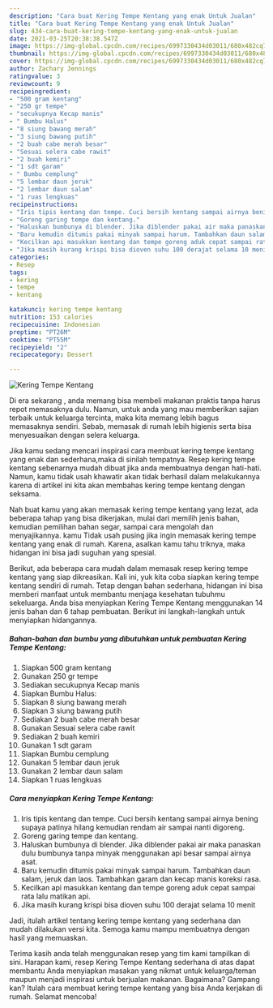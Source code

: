 ```yaml
---
description: "Cara buat Kering Tempe Kentang yang enak Untuk Jualan"
title: "Cara buat Kering Tempe Kentang yang enak Untuk Jualan"
slug: 434-cara-buat-kering-tempe-kentang-yang-enak-untuk-jualan
date: 2021-03-25T20:38:38.547Z
image: https://img-global.cpcdn.com/recipes/6997330434d03011/680x482cq70/kering-tempe-kentang-foto-resep-utama.jpg
thumbnail: https://img-global.cpcdn.com/recipes/6997330434d03011/680x482cq70/kering-tempe-kentang-foto-resep-utama.jpg
cover: https://img-global.cpcdn.com/recipes/6997330434d03011/680x482cq70/kering-tempe-kentang-foto-resep-utama.jpg
author: Zachary Jennings
ratingvalue: 3
reviewcount: 9
recipeingredient:
- "500 gram kentang"
- "250 gr tempe"
- "secukupnya Kecap manis"
- " Bumbu Halus"
- "8 siung bawang merah"
- "3 siung bawang putih"
- "2 buah cabe merah besar"
- "Sesuai selera cabe rawit"
- "2 buah kemiri"
- "1 sdt garam"
- " Bumbu cemplung"
- "5 lembar daun jeruk"
- "2 lembar daun salam"
- "1 ruas lengkuas"
recipeinstructions:
- "Iris tipis kentang dan tempe. Cuci bersih kentang sampai airnya bening supaya patinya hilang kemudian rendam air sampai nanti digoreng."
- "Goreng garing tempe dan kentang."
- "Haluskan bumbunya di blender. Jika diblender pakai air maka panaskan dulu bumbunya tanpa minyak menggunakan api besar sampai airnya asat."
- "Baru kemudin ditumis pakai minyak sampai harum. Tambahkan daun salam, jeruk dan laos. Tambahkan garam dan kecap manis koreksi rasa."
- "Kecilkan api masukkan kentang dan tempe goreng aduk cepat sampai rata lalu matikan api."
- "Jika masih kurang krispi bisa dioven suhu 100 derajat selama 10 menit"
categories:
- Resep
tags:
- kering
- tempe
- kentang

katakunci: kering tempe kentang 
nutrition: 153 calories
recipecuisine: Indonesian
preptime: "PT26M"
cooktime: "PT55M"
recipeyield: "2"
recipecategory: Dessert

---
```



![Kering Tempe Kentang](https://img-global.cpcdn.com/recipes/6997330434d03011/680x482cq70/kering-tempe-kentang-foto-resep-utama.jpg)

Di era  sekarang , anda memang bisa membeli makanan praktis tanpa harus repot memasaknya dulu. Namun, untuk anda yang mau memberikan sajian terbaik untuk keluarga tercinta, maka kita memang lebih bagus memasaknya sendiri. Sebab, memasak di rumah lebih higienis serta bisa menyesuaikan dengan selera keluarga.

Jika kamu sedang mencari inspirasi cara membuat kering tempe kentang yang enak dan sederhana,maka di sinilah tempatnya. Resep kering tempe kentang  sebenarnya mudah dibuat jika anda membuatnya dengan hati-hati. Namun, kamu tidak usah khawatir akan tidak berhasil dalam melakukannya 
karena di artikel ini kita akan membahas kering tempe kentang dengan seksama.  



Nah buat kamu yang akan memasak kering tempe kentang yang lezat, ada beberapa tahap yang bisa dikerjakan, mulai dari memilih jenis bahan, kemudian pemilihan bahan segar, sampai cara mengolah dan menyajikannya. kamu Tidak usah pusing jika ingin memasak kering tempe kentang yang enak di rumah. Karena, asalkan kamu  tahu triknya, maka hidangan ini bisa jadi suguhan yang spesial.

Berikut, ada beberapa cara mudah dalam memasak resep kering tempe kentang yang siap dikreasikan. Kali ini, yuk kita coba siapkan kering tempe kentang sendiri di rumah. Tetap dengan bahan sederhana, hidangan ini bisa memberi manfaat untuk membantu menjaga kesehatan tubuhmu sekeluarga. Anda bisa menyiapkan Kering Tempe Kentang menggunakan 14 jenis bahan dan 6 tahap pembuatan. Berikut ini langkah-langkah untuk menyiapkan hidangannya.

<!--inarticleads1-->

##### Bahan-bahan dan bumbu yang dibutuhkan untuk pembuatan Kering Tempe Kentang:

1. Siapkan 500 gram kentang
1. Gunakan 250 gr tempe
1. Sediakan secukupnya Kecap manis
1. Siapkan  Bumbu Halus:
1. Siapkan 8 siung bawang merah
1. Siapkan 3 siung bawang putih
1. Sediakan 2 buah cabe merah besar
1. Gunakan Sesuai selera cabe rawit
1. Sediakan 2 buah kemiri
1. Gunakan 1 sdt garam
1. Siapkan  Bumbu cemplung
1. Gunakan 5 lembar daun jeruk
1. Gunakan 2 lembar daun salam
1. Siapkan 1 ruas lengkuas




<!--inarticleads2-->

##### Cara menyiapkan Kering Tempe Kentang:

1. Iris tipis kentang dan tempe. Cuci bersih kentang sampai airnya bening supaya patinya hilang kemudian rendam air sampai nanti digoreng.
1. Goreng garing tempe dan kentang.
1. Haluskan bumbunya di blender. Jika diblender pakai air maka panaskan dulu bumbunya tanpa minyak menggunakan api besar sampai airnya asat.
1. Baru kemudin ditumis pakai minyak sampai harum. Tambahkan daun salam, jeruk dan laos. Tambahkan garam dan kecap manis koreksi rasa.
1. Kecilkan api masukkan kentang dan tempe goreng aduk cepat sampai rata lalu matikan api.
1. Jika masih kurang krispi bisa dioven suhu 100 derajat selama 10 menit




Jadi, itulah artikel tentang  kering tempe kentang  yang sederhana dan mudah dilakukan versi kita. Semoga kamu mampu membuatnya dengan hasil yang memuaskan. 

Terima kasih anda telah menggunakan resep yang tim kami tampilkan di sini. Harapan kami, resep  Kering Tempe Kentang sederhana di atas dapat membantu Anda menyiapkan masakan yang nikmat untuk keluarga/teman maupun menjadi inspirasi untuk berjualan makanan. Bagaimana? Gampang kan? Itulah cara membuat kering tempe kentang yang bisa Anda kerjakan di rumah. Selamat mencoba!

